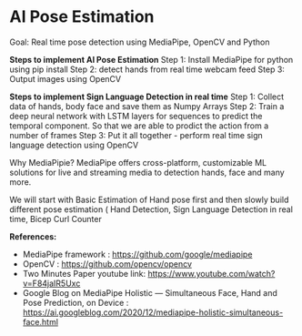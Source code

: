 # AI Pose Estimation
Goal: Real time pose detection  using MediaPipe, OpenCV and Python

**Steps to implement AI Pose Estimation**
Step 1: Install MediaPipe for python using pip install
Step 2: detect hands from real time webcam feed
Step 3: Output images using OpenCV


**Steps to implement Sign Language Detection in real time**
Step 1: Collect data of hands, body face and save them as Numpy Arrays
Step 2: Train a deep neural network with LSTM layers for sequences to predict the temporal component. So that we are able to prodict the action from a number of frames
Step 3: Put it all together - perform real time sign language detection using OpenCV

Why MediaPipie?
MediaPipe offers cross-platform, customizable ML solutions for live and streaming media to detection hands, face and many more.

We will start with Basic Estimation of Hand pose first and then slowly build different pose estimation ( Hand Detection, Sign Language Detection in real time, Bicep Curl Counter


**References:**
* MediaPipe framework : https://github.com/google/mediapipe
* OpenCV : https://github.com/opencv/opencv
* Two Minutes Paper youtube link: https://www.youtube.com/watch?v=F84jaIR5Uxc
* Google Blog on MediaPipe Holistic — Simultaneous Face, Hand and Pose Prediction, on Device : https://ai.googleblog.com/2020/12/mediapipe-holistic-simultaneous-face.html
